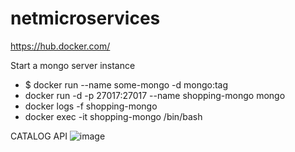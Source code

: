 # netmicroservices


https://hub.docker.com/

Start a mongo server instance
- $ docker run --name some-mongo -d mongo:tag
- docker run -d -p 27017:27017 --name shopping-mongo mongo
- docker logs -f shopping-mongo
- docker exec -it shopping-mongo /bin/bash

CATALOG API
![image](https://user-images.githubusercontent.com/115392816/198754742-19ec008a-fd67-4d78-82a2-c891f9bf6d2e.png)
